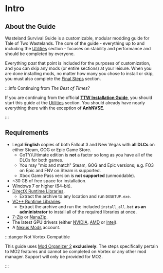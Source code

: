 ﻿# Intro

## About the Guide

Wasteland Survival Guide is a customizable, modular modding guide for Tale of Two Wastelands.
The core of the guide - everything up to and including the [Utilities](utilities) section -
focuses on stability and performance and should be completed by everyone.

Everything _past_ that point is included for the purposes of customization, and you can skip any
mods (or entire sections) at your leisure. When you are done installing mods, no matter how many
you chose to install or skip, you must also complete the [Final Steps](finish) section.

:::info Continuing from _The Best of Times_?

If you are continuing from the official [**TTW Installation Guide**](https://thebestoftimes.github.io/),
you should start this guide at the [Utilities](utilities) section. You should already have
nearly everything there with the exception of **AnhNVSE**.

:::

## Requirements

- Legal **English** copies of both Fallout 3 and New Vegas with **all DLCs** on either Steam, GOG or Epic Game Store.
  - GoTY/Ultimate edition is **not** a factor so long as you have all of the DLCs for both games.
  - You may "mix and match" Steam, GOG and Epic versions; e.g. FO3 on Epic and FNV on Steam is supported.
  - Xbox Game Pass version is **not supported** (unmoddable).
- ~30 GB of free space for installation.
- Windows 7 or higher (64-bit).
- [DirectX Runtime Libraries](https://www.microsoft.com/en-us/download/details.aspx?id=8109).
  - Extract the archive to any location and run `DXSETUP.exe`.
- [VC++ Runtime Libraries](https://www.techpowerup.com/download/visual-c-redistributable-runtime-package-all-in-one/).
  - Extract the archive and run the included `install_all.bat` **as an administrator** to install all
    of the required libraries at once.
- [7-Zip](https://www.7-zip.org/) or [NanaZip](https://github.com/M2Team/NanaZip/releases/latest).
- The latest GPU drivers (either
  [NVIDIA](https://www.nvidia.com/download/index.aspx),
  [AMD](https://www.amd.com/en/support) or
  [Intel](https://www.intel.com/content/www/us/en/download/19344/intel-graphics-windows-dch-drivers.html)).
- A [Nexus Mods](https://users.nexusmods.com/register) account.

:::danger Not Vortex Compatible

This guide uses [Mod Organizer 2](https://www.nexusmods.com/skyrimspecialedition/mods/6194)
**exclusively**. The steps specifically pertain to MO2 features and cannot be completed
on Vortex or any other mod manager. Support will only be provided for MO2.

:::
